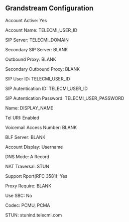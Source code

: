 ## Grandstream Configuration

Account Active: Yes

Account Name: TELECMI_USER_ID

SIP Server: TELECMI_DOMAIN

Secondary SIP Server: BLANK

Outbound Proxy: BLANK

Secondary Outbound Proxy: BLANK

SIP User ID: TELECMI_USER_ID

SIP Autentication ID: TELECMI_USER_ID

SIP Autentication Password: TELECMI_USER_PASSWORD

Name: DISPLAY_NAME

Tel URI: Enabled

Voicemail Access Number: BLANK

BLF Server: BLANK

Account Display: Username

DNS Mode: A Record

NAT Traversal: STUN

Support Rport(RFC 3581): Yes

Proxy Require: BLANK

Use SBC: No

Codec: PCMU, PCMA

STUN: stunind.telecmi.com